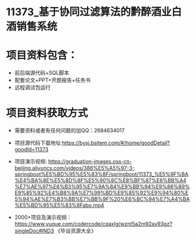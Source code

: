#   11373_基于协同过滤算法的黔醉酒业白酒销售系统
 
# 项目资料包含：
* 前后端源代码+SQL脚本
* 配套论文+PPT+开题报告+任务书
* 远程调试包运行

# 项目资料获取方式
* 需要资料或者有任何问题的加QQ：2684634017
* 项目源代码下载地址:https://bysj.bsitem.com/#/home/goodDetail?goodId=11373

* 项目演示视频:  https://graduation-images.oss-cn-beijing.aliyuncs.com/videos/386%E5%A5%97-3-springboot%E5%BD%95%E5%83%8F/springboot/11373_%E5%9F%BA%E4%BA%8E%E5%8D%8F%E5%90%8C%E8%BF%87%E6%BB%A4%E7%AE%97%E6%B3%95%E7%9A%84%E9%BB%94%E9%86%89%E9%85%92%E4%B8%9A%E7%99%BD%E9%85%92%E9%94%80%E5%94%AE%E7%B3%BB%E7%BB%9F%20%E6%BC%94%E7%A4%BA%E5%BD%95%E5%83%8Fabo.mp4


* 2000+项目及演示视频：https://www.yuque.com/codercode/cqaxlg/wznt5a2m92ay93gz?singleDoc#lND3 《毕设资源大全》






